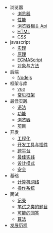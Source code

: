 - 浏览器
  - [浏览器](browser/browser)
  - [性能](browser/performance)
  - [浏览器相关 Api](browser/dom)
  - [HTML](browser/html)
  - [CSS](browser/css)
- javascript
  - [实现](javascript/implement)
  - [原理](javascript/principle)
  - [ECMAScript](javascript/es6)
  - [对象与方法](javascript/method)
- 后端
  - [Nodejs](nodejs/backend)
- 框架与库
  - [vue](framework/vue)
  - [常见框架](framework/framework)
- 最佳实践
  - [语法](practice/method)
  - [功能](practice/feature)
  - [浏览器](practice/dom)
  - [项目](practice/project)
- 开发
  - [工程化](develop/integrate)
  - [开发工具与插件](develop/develop)
  - [跨平台](develop/crossplatform)
  - [最佳实践](develop/feature)
  - [设计模式](develop/designpattern)
  - [安全](develop/security)
- 基础
  - [计算机网络](basic/cn)
  - [操作系统](basic/os)
- 面试
  - [记录](interview/index)
  - [笔试之类的题目](interview/write)
  - [可能的回答](interview/nothing)
  - [算法](interview/algorithm)
- [发展历程](test)
